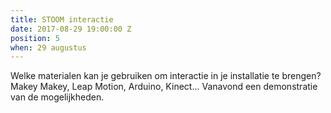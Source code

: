 ```yaml
---
title: STOOM interactie
date: 2017-08-29 19:00:00 Z
position: 5
when: 29 augustus
---
```


Welke materialen kan je gebruiken om interactie in je installatie te brengen?
Makey Makey, Leap Motion, Arduino, Kinect...
Vanavond een demonstratie van de mogelijkheden.